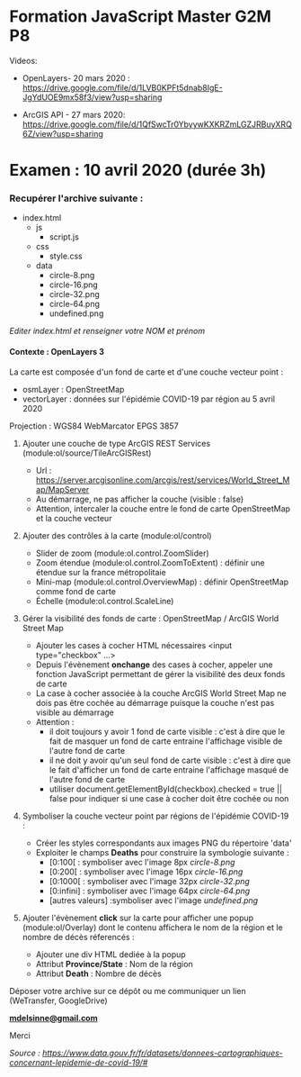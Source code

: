 # Formation JavaScript Master G2M P8

Videos:

- OpenLayers- 20 mars 2020 :
https://drive.google.com/file/d/1LVB0KPFt5dnab8IgE-JgYdUOE9mx58f3/view?usp=sharing

- ArcGIS API - 27 mars 2020:
https://drive.google.com/file/d/1QfSwcTr0YbyywKXKRZmLGZJRBuyXRQ6Z/view?usp=sharing

# Examen : 10 avril 2020 (durée 3h)

<h3>Recupérer l'archive suivante :</h3>

- index.html
    - js
        - script.js
    - css
        - style.css
    - data
        - circle-8.png
        - circle-16.png
        - circle-32.png
        - circle-64.png
        - undefined.png

<i>Editer index.html et renseigner votre NOM et prénom</i>

<h4>Contexte : OpenLayers 3</h4>

La carte est composée d'un fond de carte et d'une couche vecteur point :
- osmLayer : OpenStreetMap
- vectorLayer : données sur l'épidémie COVID-19 par région au 5 avril 2020

Projection : WGS84 WebMarcator EPGS 3857

1.  Ajouter une couche de type ArcGIS REST Services (module:ol/source/TileArcGISRest)
    - Url : https://server.arcgisonline.com/arcgis/rest/services/World_Street_Map/MapServer
    - Au démarrage, ne pas afficher la couche (visible : false)
    - Attention, intercaler la couche entre le fond de carte OpenStreetMap et la couche vecteur

2.  Ajouter des contrôles à la carte (module:ol/control)
    - Slider de zoom (module:ol.control.ZoomSlider)
    - Zoom étendue (module:ol.control.ZoomToExtent) : définir une étendue sur la france métropolitaie
    - Mini-map (module:ol.control.OverviewMap) : définir OpenStreetMap comme fond de carte
    - Échelle (module:ol.control.ScaleLine)

3.  Gérer la visibilité des fonds de carte : OpenStreetMap / ArcGIS World Street Map
    - Ajouter les cases à cocher HTML nécessaires <input type="checkbox" ...>
    - Depuis l'évènement <b>onchange</b> des cases à cocher, appeler une fonction JavaScript permettant de gérer la visibilité des deux fonds de carte
    - La case à cocher associée à la couche ArcGIS World Street Map ne dois pas être cochée au démarrage puisque la couche n'est pas visible au démarrage
    - Attention : 
        - il doit toujours y avoir 1 fond de carte visible : c'est à dire que le fait de masquer un fond de carte entraine l'affichage visible de l'autre fond de carte
        - il ne doit y avoir qu'un seul fond de carte visible : c'est à dire que le fait d'afficher un fond de carte entraine l'affichage masqué de l'autre fond de carte
        - utiliser document.getElementById(checkbox).checked = true || false pour indiquer si une case à cocher doit être cochée ou non

4.  Symboliser la couche vecteur point par régions de l'épidémie COVID-19 :
    - Créer les styles correspondants aux images PNG du répertoire 'data'
    - Exploiter le champs <b>Deaths</b> pour construire la symbologie suivante :
        - [0:100[ : symboliser avec l'image 8px <i>circle-8.png</i>
        - [0:200[ : symboliser avec l'image 16px <i>circle-16.png</i>
        - [0:1000[ : symboliser avec l'image 32px <i>circle-32.png</i>
        - [0:infini] : symboliser avec l'image 64px <i>circle-64.png</i>
        - [autres valeurs] :symboliser avec l'image <i>undefined.png</i>

5.  Ajouter l'évènement <b>click</b> sur la carte pour afficher une popup (module:ol/Overlay) dont le contenu affichera le nom de la région et le nombre de décès réferencés :
    - Ajouter une div HTML dediée à la popup
    - Attribut <b>Province/State</b> : Nom de la région
    - Attribut <b>Death</b> : Nombre de décès
    
Déposer votre archive sur ce dépôt ou me communiquer un lien (WeTransfer, GoogleDrive)

<b>mdelsinne@gmail.com</b>

Merci

<i>Source : https://www.data.gouv.fr/fr/datasets/donnees-cartographiques-concernant-lepidemie-de-covid-19/#</i>
